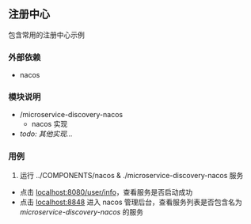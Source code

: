 ## 注册中心
包含常用的注册中心示例

### 外部依赖
* nacos

### 模块说明
* /microservice-discovery-nacos
  * nacos 实现
* *todo: 其他实现...*

### 用例
1. 运行 ../COMPONENTS/nacos & ./microservice-discovery-nacos 服务
  * 点击 [localhost:8080/user/info](http://localhost:8080/user/info)，查看服务是否启动成功 
  * 点击 [localhost:8848](http://localhost:8848) 进入 nacos 管理后台，查看服务列表是否包含名为 *microservice-discovery-nacos* 的服务
  